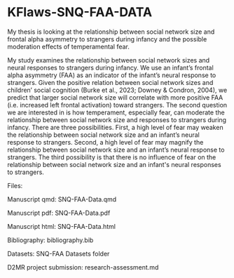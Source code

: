 # KFlaws-SNQ-FAA-DATA

My thesis is looking at the relationship between social network size and frontal alpha asymmetry to strangers during infancy and the possible moderation effects of temperamental fear.

My study examines the relationship between social network sizes and neural responses to strangers during infancy. We use an infant’s frontal alpha asymmetry (FAA) as an indicator of the infant’s neural response to strangers. Given the positive relation between social network sizes and children’ social cognition (Burke et al., 2023; Downey & Condron, 2004), we predict that larger social network size will correlate with more positive FAA (i.e. increased left frontal activation) toward strangers. 
The second question we are interested in is how temperament, especially fear, can moderate the relationship between social network size and responses to strangers during infancy. There are three possibilities. First, a high level of fear may weaken the relationship between social network size and an infant’s neural response to strangers. Second, a high level of fear may magnify the relationship between social network size and an infant’s neural response to strangers. The third possibility is that there is no influence of fear on the relationship between social network size and an infant's neural responses to strangers. 

Files:

Manuscript qmd: SNQ-FAA-Data.qmd 

Manuscript pdf: SNQ-FAA-Data.pdf 

Manuscript html: SNQ-FAA-Data.html

Bibliography: bibliography.bib 

Datasets: SNQ-FAA Datasets folder 

D2MR project submission: research-assessment.md

